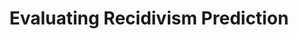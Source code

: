 ---
layout: page
title: Evaluating Recidivism Prediction
description: Evaluate the fairness of algorithms in predicting recidivism
img: assets/img/reci.PNG
redirect: ../assets/html/recidivism.pdf
importance: 9
category: Predictive Modeling and Analysis
---